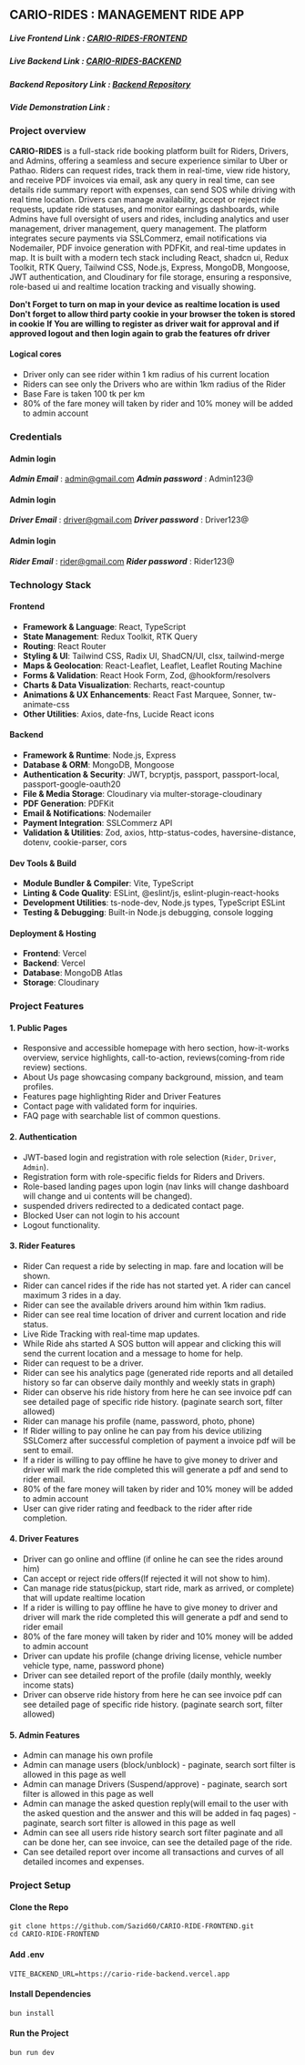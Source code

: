 ## CARIO-RIDES : MANAGEMENT RIDE APP

##### Live Frontend Link : [CARIO-RIDES-FRONTEND](https://cario-ride-frontend.vercel.app/)

##### Live Backend Link : [CARIO-RIDES-BACKEND](https://cario-ride-backend.vercel.app)

##### Backend Repository Link :    [Backend Repository](https://github.com/Sazid60/CARIO-RIDE-BACKEND.git)

##### Vide Demonstration Link :



### Project overview

**CARIO-RIDES** is a full-stack ride booking platform built for Riders, Drivers, and Admins, offering a seamless and secure experience similar to Uber or Pathao. Riders can request rides, track them in real-time, view ride history, and receive PDF invoices via email, ask any query in real time, can see details ride summary report with expenses, can send SOS while driving with real time location. Drivers can manage availability, accept or reject ride requests, update ride statuses, and monitor earnings dashboards, while Admins have full oversight of users and rides, including analytics and user management, driver management, query management. The platform integrates secure payments via SSLCommerz, email notifications via Nodemailer, PDF invoice generation with PDFKit, and real-time updates in map. It is built with a modern tech stack including React, shadcn ui, Redux Toolkit, RTK Query, Tailwind CSS, Node.js, Express, MongoDB, Mongoose, JWT authentication, and Cloudinary for file storage, ensuring a responsive, role-based ui and realtime location tracking and visually showing.

**Don't Forget to turn on map in your device as realtime location is used**
**Don't forget to allow third party cookie in your browser the token is stored in cookie**
**If You are willing to register as driver wait for approval and if approved logout and then login again to grab the features ofr driver**

#### Logical cores

- Driver only can see rider within 1 km radius of his current location
- Riders can see only the Drivers who are within 1km radius of the Rider
- Base Fare is taken 100 tk per km
- 80% of the fare money will taken by rider and 10% money will be added to admin account

### Credentials 

#### Admin login 
***Admin Email*** : admin@gmail.com
***Admin password*** : Admin123@

#### Admin login 
***Driver Email*** : driver@gmail.com
***Driver password*** : Driver123@

#### Admin login 
***Rider Email*** : rider@gmail.com
***Rider password*** : Rider123@


### Technology Stack

#### Frontend

- **Framework & Language**: React, TypeScript
- **State Management**: Redux Toolkit, RTK Query
- **Routing**: React Router
- **Styling & UI**: Tailwind CSS, Radix UI, ShadCN/UI, clsx, tailwind-merge
- **Maps & Geolocation**: React-Leaflet, Leaflet, Leaflet Routing Machine
- **Forms & Validation**: React Hook Form, Zod, @hookform/resolvers
- **Charts & Data Visualization**: Recharts, react-countup
- **Animations & UX Enhancements**: React Fast Marquee, Sonner, tw-animate-css
- **Other Utilities**: Axios, date-fns, Lucide React icons

#### Backend

- **Framework & Runtime**: Node.js, Express
- **Database & ORM**: MongoDB, Mongoose
- **Authentication & Security**: JWT, bcryptjs, passport, passport-local, passport-google-oauth20
- **File & Media Storage**: Cloudinary via multer-storage-cloudinary
- **PDF Generation**: PDFKit
- **Email & Notifications**: Nodemailer
- **Payment Integration**: SSLCommerz API
- **Validation & Utilities**: Zod, axios, http-status-codes, haversine-distance, dotenv, cookie-parser, cors

#### Dev Tools & Build

- **Module Bundler & Compiler**: Vite, TypeScript
- **Linting & Code Quality**: ESLint, @eslint/js, eslint-plugin-react-hooks
- **Development Utilities**: ts-node-dev, Node.js types, TypeScript ESLint
- **Testing & Debugging**: Built-in Node.js debugging, console logging

#### Deployment & Hosting

- **Frontend**: Vercel
- **Backend**: Vercel
- **Database**: MongoDB Atlas
- **Storage**: Cloudinary

### Project Features

#### **1. Public Pages**

- Responsive and accessible homepage with hero section, how-it-works overview, service highlights, call-to-action, reviews(coming-from ride review) sections.
- About Us page showcasing company background, mission, and team profiles.
- Features page highlighting Rider and Driver Features
- Contact page with validated form for inquiries.
- FAQ page with searchable list of common questions.

#### **2. Authentication**

- JWT-based login and registration with role selection (`Rider`, `Driver`, `Admin`).
- Registration form with role-specific fields for Riders and Drivers.
- Role-based landing pages upon login (nav links will change dashboard will change and ui contents will be changed).
- suspended drivers redirected to a dedicated contact page.
- Blocked User can not login to his account
- Logout functionality.

#### **3. Rider Features**

- Rider Can request a ride by selecting in map. fare and location will be shown.
- Rider can cancel rides if the ride has not started yet. A rider can cancel maximum 3 rides in a day.
- Rider can see the available drivers around him within 1km radius.
- Rider can see real time location of driver and current location and ride status.
- Live Ride Tracking with real-time map updates.
- While Ride ahs started A SOS button will appear and clicking this will send the current location and a message to home for help.
- Rider can request to be a driver.
- Rider can see his analytics page (generated ride reports and all detailed history so far can observe daily monthly and weekly stats in graph)
- Rider can observe his ride history from here he can see invoice pdf can see detailed page of specific ride history. (paginate search sort, filter allowed)
- Rider can manage his profile (name, password, photo, phone)
- If Rider willing to pay online he can pay from his device utilizing SSLComerz after successful completion of payment a invoice pdf will be sent to email.
- If a rider is willing to pay offline he have to give money to driver and driver will mark the ride completed this will generate a pdf and send to rider email.
- 80% of the fare money will taken by rider and 10% money will be added to admin account
- User can give rider rating and feedback to the rider after ride completion.

#### **4. Driver Features**

- Driver can go online and offline (if online he can see the rides around him)
- Can accept or reject ride offers(If rejected it will not show to him).
- Can manage ride status(pickup, start ride, mark as arrived, or complete) that will update realtime location
- If a rider is willing to pay offline he have to give money to driver and driver will mark the ride completed this will generate a pdf and send to rider email
- 80% of the fare money will taken by rider and 10% money will be added to admin account
- Driver can update his profile (change driving license, vehicle number vehicle type, name, password phone)
- Driver can see detailed report of the profile (daily monthly, weekly income stats)
- Driver can observe ride history from here he can see invoice pdf can see detailed page of specific ride history. (paginate search sort, filter allowed)

#### **5. Admin Features**

- Admin can manage his own profile
- Admin can manage users (block/unblock) - paginate, search sort filter is allowed in this page as well
- Admin can manage Drivers (Suspend/approve) - paginate, search sort filter is allowed in this page as well
- Admin can manage the asked question reply(will email to the user with the asked question and the answer and this will be added in faq pages) - paginate, search sort filter is allowed in this page as well
- Admin can see all users ride history search sort filter paginate and all can be done her, can see invoice, can see the detailed page of the ride.
- Can see detailed report over income all transactions and curves of all detailed incomes and expenses.

### Project Setup

#### Clone the Repo

```
git clone https://github.com/Sazid60/CARIO-RIDE-FRONTEND.git
cd CARIO-RIDE-FRONTEND

```
#### Add .env 

```
VITE_BACKEND_URL=https://cario-ride-backend.vercel.app

```
#### Install Dependencies 

```
bun install
```

#### Run the Project 

```
bun run dev
```